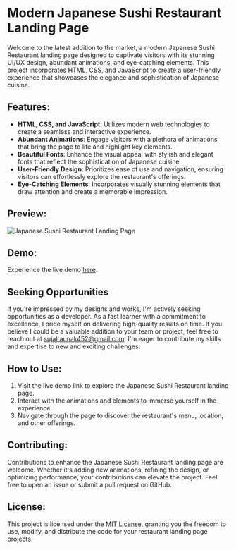 # Modern Japanese Sushi Restaurant Landing Page

Welcome to the latest addition to the market, a modern Japanese Sushi Restaurant landing page designed to captivate visitors with its stunning UI/UX design, abundant animations, and eye-catching elements. This project incorporates HTML, CSS, and JavaScript to create a user-friendly experience that showcases the elegance and sophistication of Japanese cuisine.

## Features:

- **HTML, CSS, and JavaScript**: Utilizes modern web technologies to create a seamless and interactive experience.
- **Abundant Animations**: Engage visitors with a plethora of animations that bring the page to life and highlight key elements.
- **Beautiful Fonts**: Enhance the visual appeal with stylish and elegant fonts that reflect the sophistication of Japanese cuisine.
- **User-Friendly Design**: Prioritizes ease of use and navigation, ensuring visitors can effortlessly explore the restaurant's offerings.
- **Eye-Catching Elements**: Incorporates visually stunning elements that draw attention and create a memorable impression.

## Preview:

![Japanese Sushi Restaurant Landing Page](https://github.com/SujalRaunak/sushi-restaurant-html/assets/131290650/cf4563ab-e41e-44f6-bee9-f34c3123220f)

## Demo:

Experience the live demo [here](https://sushi-restaurant-html.vercel.app/).

## Seeking Opportunities

If you're impressed by my designs and works, I'm actively seeking opportunities as a developer. As a fast learner with a commitment to excellence, I pride myself on delivering high-quality results on time. If you believe I could be a valuable addition to your team or project, feel free to reach out at [sujalraunak452@gmail.com](sujalraunak452@gmail.com). I'm eager to contribute my skills and expertise to new and exciting challenges.

## How to Use:

1. Visit the live demo link to explore the Japanese Sushi Restaurant landing page.
2. Interact with the animations and elements to immerse yourself in the experience.
3. Navigate through the page to discover the restaurant's menu, location, and other offerings.

## Contributing:

Contributions to enhance the Japanese Sushi Restaurant landing page are welcome. Whether it's adding new animations, refining the design, or optimizing performance, your contributions can elevate the project. Feel free to open an issue or submit a pull request on GitHub.

## License:

This project is licensed under the [MIT License](https://opensource.org/licenses/MIT), granting you the freedom to use, modify, and distribute the code for your restaurant landing page projects.
